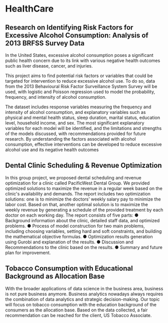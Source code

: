 # HealthCare

## Research on Identifying Risk Factors for Excessive Alcohol Consumption: Analysis of 2013 BRFSS Survey Data
In the United States, excessive alcohol consumption poses a significant public health concern due to its link with various negative health outcomes such as liver disease, cancer, and injuries.

This project aims to find potential risk factors or variables that could be targeted for intervention to reduce excessive alcohol use. To do so, data from the 2013 Behavioural Risk Factor Surveillance System Survey will be used, with logistic and Poisson regression used to model the probability, frequency, and intensity of alcohol consumption.

The dataset includes response variables measuring the frequency and intensity of alcohol consumption, and explanatory variables such as physical and mental health status, sleep duration, marital status, education level, household income, and sex. The most significant explanatory variables for each model will be identified, and the limitations and strengths of the models discussed, with recommendations provided for future research. By understanding the factors associated with alcohol consumption, effective interventions can be developed to reduce excessive alcohol use and its negative health outcomes

## Dental Clinic Scheduling & Revenue Optimization
In this group project, we proposed dental scheduling and revenue optimization for a clinic called PacificWest Dental Group. We provided optimized solutions to maximize the revenue in a regular week based on the clinic's availability and demands. The report includes two optimization solutions: one is to minimize the doctors’ weekly salary pay to minimize the labor cost. Based on that, another optimal solution is to maximize the weekly revenue by generating a schedule of the provided treatment by each doctor on each working day.
The report consists of five parts: 
● Background information about the clinic, detailed staff data, and optimized problems. 
● Process of model construction for two main problems, including choosing variables, setting hard and soft constraints, and building the mathematical objective formulas.
● Optimization results generation using Gurobi and explanation of the results. 
● Discussion and Recommendations to the clinic based on the results.
● Summary and future plan for improvement.

## Tobacco Consumption with Educational Background as Allocation Base
With the broader applications of data science in the business area, business is not pure business anymore. Business analytics nowadays always requires the combination of data analytics and strategic decision-making. Our topic will focus on tobacco consumption with the education background of the consumers as the allocation base. Based on the data collected, a fair recommendation can be reached for the client, US Tobacco Associate.
